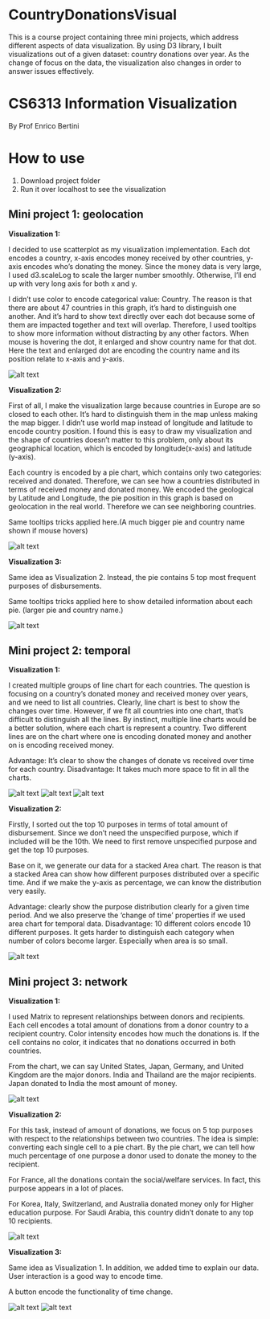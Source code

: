 # CountryDonationsVisual

This is a course project containing three mini projects, which address different aspects of data visualization. By using D3 library, I built visualizations out of a given dataset: country donations over year. As the change of focus on the data, the visualization also changes in order to answer issues effectively.  



# CS6313 Information Visualization

By Prof Enrico Bertini

# How to use

 1. Download project folder
 2. Run it over localhost to see the visualization

## Mini project 1: geolocation


**Visualization 1:**

I decided to use scatterplot as my visualization implementation. Each dot encodes a country, x-axis encodes money received by other countries, y-axis encodes who’s donating the money. Since the money data is very large, I used d3.scaleLog to scale the larger number smoothly. Otherwise, I’ll end up with very long axis for both x and y.

I didn’t use color to encode categorical value: Country. The reason is that there are about 47 countries in this graph, it’s hard to distinguish one another. And it’s hard to show text directly over each dot because some of them are impacted together and text will overlap. Therefore, I used tooltips to show more information without distracting by any other factors. When mouse is hovering the dot, it enlarged and show country name for that dot. Here the text and enlarged dot are encoding the country name and its position relate to x-axis and y-axis.

![alt text](https://github.com/zzyrd/CountryDonationsVisual/blob/master/Screenshots/project_geo/visualization%201.png "visual 1")

**Visualization 2:**

First of all, I make the visualization large because countries in Europe are so closed to each other. It’s hard to distinguish them in the map unless making the map bigger. I didn’t use world map instead of longitude and latitude to encode country position. I found this is easy to draw my visualization and the shape of countries doesn’t matter to this problem, only about its geographical location, which is encoded by longitude(x-axis) and latitude (y-axis).

Each country is encoded by a pie chart, which contains only two categories: received and donated. Therefore, we can see how a countries distributed in terms of received money and donated money. We encoded the geological by Latitude and Longitude, the pie position in this graph is based on geolocation in the real world. Therefore we can see neighboring countries.

Same tooltips tricks applied here.(A much bigger pie and country name shown if mouse hovers)

![alt text](https://github.com/zzyrd/CountryDonationsVisual/blob/master/Screenshots/project_geo/visualization%202.png "visual 2")

**Visualization 3:**

Same idea as Visualization 2. Instead, the pie contains 5 top most frequent purposes of disbursements.

Same tooltips tricks applied here to show detailed information about each pie. (larger pie and country name.)

![alt text](https://github.com/zzyrd/CountryDonationsVisual/blob/master/Screenshots/project_geo/visualization%203.png "visual 3")

## Mini project 2: temporal


**Visualization 1:**

I created multiple groups of line chart for each countries. The question is focusing on a country’s donated money and received money over years, and we need to list all countries. Clearly, line chart is best to show the changes over time. However, if we fit all countries into one chart, that’s difficult to distinguish all the lines. By instinct, multiple line charts would be a better solution, where each chart is represent a country. Two different lines are on the chart where one is encoding donated money and another on is encoding received money.

Advantage: It’s clear to show the changes of donate vs received over time for each country.
Disadvantage: It takes much more space to fit in all the charts.

![alt text](https://github.com/zzyrd/CountryDonationsVisual/blob/master/Screenshots/project_temporal/Visual_1_1.png "visual 1_1")
![alt text](https://github.com/zzyrd/CountryDonationsVisual/blob/master/Screenshots/project_temporal/Visual_1_2.png "visual 1_2")
![alt text](https://github.com/zzyrd/CountryDonationsVisual/blob/master/Screenshots/project_temporal/Visual_1_3.png "visual 1_3")


**Visualization 2:**

Firstly, I sorted out the top 10 purposes in terms of total amount of disbursement. Since we don’t need the unspecified purpose, which if included will be the 10th. We need to first remove unspecified purpose and get the top 10 purposes.

Base on it, we generate our data for a stacked Area chart. The reason is that a stacked Area can show how different purposes distributed over a specific time.  And if we make the y-axis as percentage, we can know the distribution very easily.

Advantage: clearly show the purpose distribution clearly for a given time period. And we also preserve the ‘change of time’ properties if we used area chart for temporal data.
Disadvantage: 10 different colors encode 10 different purposes. It gets harder to distinguish each category when number of colors become larger. Especially when area is so small.

![alt text](https://github.com/zzyrd/CountryDonationsVisual/blob/master/Screenshots/project_temporal/Visual_2.png "visual 2")

## Mini project 3: network

**Visualization 1:**

I used Matrix to represent relationships between donors and recipients. Each cell encodes a total amount of donations from a donor country to a recipient country. Color intensity encodes how much the donations is. If the cell contains no color, it indicates that no donations occurred in both countries.

From the chart, we can say United States, Japan, Germany, and United Kingdom are the major donors. India and Thailand are the major recipients. Japan donated to India the most amount of money.

![alt text](https://github.com/zzyrd/CountryDonationsVisual/blob/master/Screenshots/project_network/visualization%201.png "visual 1")

**Visualization 2:**

For this task, instead of amount of donations, we focus on 5 top purposes with respect to the relationships between two countries. The idea is simple: converting each single cell to a pie chart. By the pie chart, we can tell how much percentage of one purpose a donor used to donate the money to the recipient.

For France, all the donations contain the social/welfare services. In fact, this purpose appears in a lot of places.

For Korea, Italy, Switzerland, and Australia donated money only for Higher education purpose.
For Saudi Arabia, this country didn’t donate to any top 10 recipients.

![alt text](https://github.com/zzyrd/CountryDonationsVisual/blob/master/Screenshots/project_network/visualization%202.png "visual 2")


**Visualization 3:**

Same idea as Visualization 1. In addition, we added time to explain our data. User interaction is a good way to encode time.

A button encode the functionality of time change.

![alt text](https://github.com/zzyrd/CountryDonationsVisual/blob/master/Screenshots/project_network/visualization%203_1.png "visual 3_1")
![alt text](https://github.com/zzyrd/CountryDonationsVisual/blob/master/Screenshots/project_network/visualization%203_2.png "visual 3")
